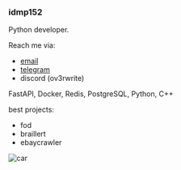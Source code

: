 ### idmp152
Python developer.

Reach me via:
- [email](ilyabelykh123@gmail.com)
- [telegram](https://t.me/ilyabelykh)
- discord (ov3rwrite)
  
FastAPI, Docker, Redis, PostgreSQL, Python, C++

best projects:
- fod
- braillert
- ebaycrawler

![car](https://github.com/idmp152/idmp152/assets/38213271/345a4a0e-a128-43f9-9938-d8b9e4efa18a)
